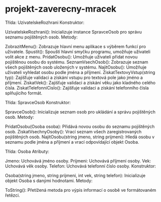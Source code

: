 # projekt-zaverecny-mracek
Třída: UzivatelskeRozhrani Konstruktor:

UzivatelskeRozhrani(): Inicializuje instance SpravceOsob pro správu seznamu pojištěných osob. Metody:

ZobrazitMenu(): Zobrazuje hlavní menu aplikace s výběrem funkcí pro uživatele. Spustit(): Spouští hlavní smyčku programu, umožňuje uživateli volit akce z menu. PridatOsobu(): Umožňuje uživateli přidat novou pojištěnou osobu do systému. SeznamVsechOsob(): Zobrazuje seznam všech pojištěných osob uložených v systému. NajitOsobu(): Umožňuje uživateli vyhledat osobu podle jména a příjmení. ZiskatTextovyVstup(string typ): Zajišťuje validaci a získání vstupu pro textová pole jako jméno a příjmení. ZiskatVek(): Zajišťuje validaci a získání věku jako kladného celého čísla. ZiskatTelefonniCislo(): Zajišťuje validaci a získání telefonního čísla splňujícího formát.

Třída: SpravceOsob Konstruktor:

SpravceOsob(): Inicializuje seznam osob pro ukládání a správu pojištěných osob. Metody:

PridatOsobu(Osoba osoba): Přidává novou osobu do seznamu pojištěných osob. ZiskatVsechnyOsoby(): Vrací seznam všech zaregistrovaných pojištěných osob. NajitOsobu(string jmeno, string prijmeni): Hledá osobu v seznamu podle jména a příjmení a vrací odpovídající objekt Osoba.

Třída: Osoba Atributy:

Jmeno: Uchovává jméno osoby. Prijmeni: Uchovává příjmení osoby. Vek: Uchovává věk osoby. Telefon: Uchovává telefonní číslo osoby. Konstruktor:

Osoba(string jmeno, string prijmeni, int vek, string telefon): Inicializuje objekt Osoba s danými hodnotami. Metody:

ToString(): Přetížená metoda pro výpis informací o osobě ve formátovaném řetězci.
